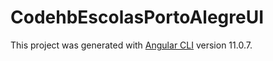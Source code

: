 # CodehbEscolasPortoAlegreUI

This project was generated with [Angular CLI](https://github.com/angular/angular-cli) version 11.0.7.
